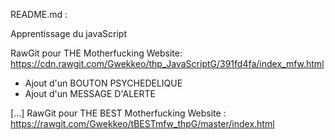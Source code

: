 README.md :

Apprentissage du javaScript

RawGit pour THE Motherfucking Website: https://cdn.rawgit.com/Gwekkeo/thp_JavaScriptG/391fd4fa/index_mfw.html
+ Ajout d'un BOUTON PSYCHEDELIQUE
+ Ajout d'un MESSAGE D'ALERTE

[...]
RawGit pour THE BEST Motherfucking Website : https://rawgit.com/Gwekkeo/tBESTmfw_thpG/master/index.html
